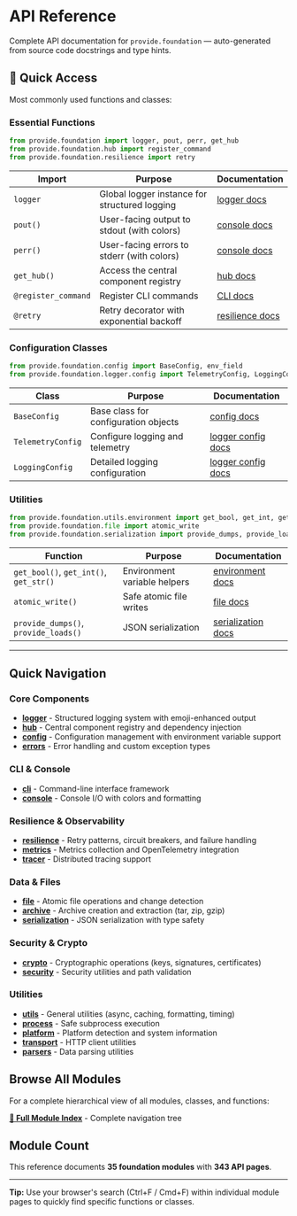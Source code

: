 # API Reference

Complete API documentation for `provide.foundation` — auto-generated from source code docstrings and type hints.

## 🚀 Quick Access

Most commonly used functions and classes:

### Essential Functions

```python
from provide.foundation import logger, pout, perr, get_hub
from provide.foundation.hub import register_command
from provide.foundation.resilience import retry
```

| Import | Purpose | Documentation |
|--------|---------|---------------|
| `logger` | Global logger instance for structured logging | [logger docs](provide/foundation/logger/index.md) |
| `pout()` | User-facing output to stdout (with colors) | [console docs](provide/foundation/console/index.md) |
| `perr()` | User-facing errors to stderr (with colors) | [console docs](provide/foundation/console/index.md) |
| `get_hub()` | Access the central component registry | [hub docs](provide/foundation/hub/index.md) |
| `@register_command` | Register CLI commands | [CLI docs](provide/foundation/cli/index.md) |
| `@retry` | Retry decorator with exponential backoff | [resilience docs](provide/foundation/resilience/index.md) |

### Configuration Classes

```python
from provide.foundation.config import BaseConfig, env_field
from provide.foundation.logger.config import TelemetryConfig, LoggingConfig
```

| Class | Purpose | Documentation |
|-------|---------|---------------|
| `BaseConfig` | Base class for configuration objects | [config docs](provide/foundation/config/index.md) |
| `TelemetryConfig` | Configure logging and telemetry | [logger config docs](provide/foundation/logger/config/index.md) |
| `LoggingConfig` | Detailed logging configuration | [logger config docs](provide/foundation/logger/config/index.md) |

### Utilities

```python
from provide.foundation.utils.environment import get_bool, get_int, get_str
from provide.foundation.file import atomic_write
from provide.foundation.serialization import provide_dumps, provide_loads
```

| Function | Purpose | Documentation |
|----------|---------|---------------|
| `get_bool()`, `get_int()`, `get_str()` | Environment variable helpers | [environment docs](provide/foundation/utils/environment/index.md) |
| `atomic_write()` | Safe atomic file writes | [file docs](provide/foundation/file/index.md) |
| `provide_dumps()`, `provide_loads()` | JSON serialization | [serialization docs](provide/foundation/serialization/index.md) |

---

## Quick Navigation

### Core Components

- **[logger](provide/foundation/logger/index.md)** - Structured logging system with emoji-enhanced output
- **[hub](provide/foundation/hub/index.md)** - Central component registry and dependency injection
- **[config](provide/foundation/config/index.md)** - Configuration management with environment variable support
- **[errors](provide/foundation/errors/index.md)** - Error handling and custom exception types

### CLI & Console

- **[cli](provide/foundation/cli/index.md)** - Command-line interface framework
- **[console](provide/foundation/console/index.md)** - Console I/O with colors and formatting

### Resilience & Observability

- **[resilience](provide/foundation/resilience/index.md)** - Retry patterns, circuit breakers, and failure handling
- **[metrics](provide/foundation/metrics/index.md)** - Metrics collection and OpenTelemetry integration
- **[tracer](provide/foundation/tracer/index.md)** - Distributed tracing support

### Data & Files

- **[file](provide/foundation/file/index.md)** - Atomic file operations and change detection
- **[archive](provide/foundation/archive/index.md)** - Archive creation and extraction (tar, zip, gzip)
- **[serialization](provide/foundation/serialization/index.md)** - JSON serialization with type safety

### Security & Crypto

- **[crypto](provide/foundation/crypto/index.md)** - Cryptographic operations (keys, signatures, certificates)
- **[security](provide/foundation/security/index.md)** - Security utilities and path validation

### Utilities

- **[utils](provide/foundation/utils/index.md)** - General utilities (async, caching, formatting, timing)
- **[process](provide/foundation/process/index.md)** - Safe subprocess execution
- **[platform](provide/foundation/platform/index.md)** - Platform detection and system information
- **[transport](provide/foundation/transport/index.md)** - HTTP client utilities
- **[parsers](provide/foundation/parsers/index.md)** - Data parsing utilities

## Browse All Modules

For a complete hierarchical view of all modules, classes, and functions:

**[📑 Full Module Index](SUMMARY.md)** - Complete navigation tree

## Module Count

This reference documents **35 foundation modules** with **343 API pages**.

---

**Tip:** Use your browser's search (Ctrl+F / Cmd+F) within individual module pages to quickly find specific functions or classes.
